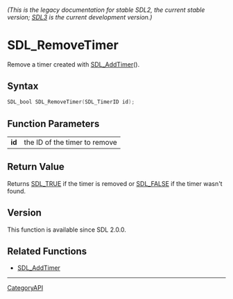 ###### (This is the legacy documentation for stable SDL2, the current stable version; [SDL3](https://wiki.libsdl.org/SDL3/) is the current development version.)
# SDL_RemoveTimer

Remove a timer created with [SDL_AddTimer](SDL_AddTimer)().

## Syntax

```c
SDL_bool SDL_RemoveTimer(SDL_TimerID id);

```

## Function Parameters

|            |                               |
| ---------- | ----------------------------- |
| **id**     | the ID of the timer to remove |

## Return Value

Returns [SDL_TRUE](SDL_TRUE) if the timer is removed or
[SDL_FALSE](SDL_FALSE) if the timer wasn't found.

## Version

This function is available since SDL 2.0.0.

## Related Functions

* [SDL_AddTimer](SDL_AddTimer)

----
[CategoryAPI](CategoryAPI)

